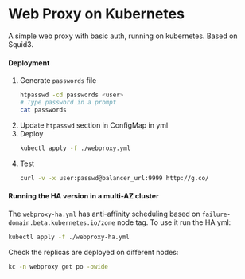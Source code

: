 # Web Proxy on Kubernetes
A simple web proxy with basic auth, running on kubernetes. Based on Squid3.

#### Deployment
1. Generate `passwords` file
   ```bash
   htpasswd -cd passwords <user>
   # Type password in a prompt
   cat passwords
   ```
1. Update `htpasswd` section in ConfigMap in yml
1. Deploy
   ```bash
   kubectl apply -f ./webproxy.yml
   ```
1. Test
   ```bash
   curl -v -x user:passwd@balancer_url:9999 http://g.co/
   ```
#### Running the HA version in a multi-AZ cluster
The `webproxy-ha.yml` has anti-affinity scheduling based on 
`failure-domain.beta.kubernetes.io/zone` node tag. To use it run the HA yml:
   ```bash
   kubectl apply -f ./webproxy-ha.yml
   ```
Check the replicas are deployed on different nodes:
   ```bash
   kc -n webproxy get po -owide
   ```